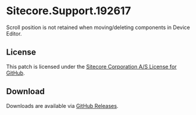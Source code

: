 # Sitecore.Support.192617
Scroll position is not retained when moving/deleting components in Device Editor.

## License  
This patch is licensed under the [Sitecore Corporation A/S License for GitHub](https://github.com/sitecoresupport/Sitecore.Support.192617/blob/master/LICENSE).  

## Download  
Downloads are available via [GitHub Releases](https://github.com/sitecoresupport/Sitecore.Support.192617/releases).  
